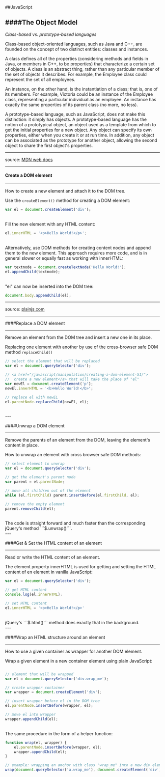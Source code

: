##JavaScript

####The Object Model
---
*Class-based vs. prototype-based languages*


Class-based object-oriented languages, such as Java and C++, are founded on the concept of two distinct entities: classes and instances.

A class defines all of the properties (considering methods and fields in Java, or members in C++, to be properties) that characterize a certain set of objects. A class is an abstract thing, rather than any particular member of the set of objects it describes. For example, the Employee class could represent the set of all employees.

An instance, on the other hand, is the instantiation of a class; that is, one of its members. For example, Victoria could be an instance of the Employee class, representing a particular individual as an employee. An instance has exactly the same properties of its parent class (no more, no less).

A prototype-based language, such as JavaScript, does not make this distinction: it simply has objects. A prototype-based language has the notion of a prototypical object, an object used as a template from which to get the initial properties for a new object. Any object can specify its own properties, either when you create it or at run time. In addition, any object can be associated as the prototype for another object, allowing the second object to share the first object's properties.

---

source: [MDN web docs](https://developer.mozilla.org/en-US/docs/Web/JavaScript/Guide/Details_of_the_Object_Model) 

---

#### Create a DOM element
---

How to create a new element and attach it to the DOM tree.

Use the ```createElement()``` method for creating a DOM element:

```javascript
var el = document.createElement('div');
```
<br>
Fill the new element with any HTML content:

```javascript
el.innerHTML = '<p>Hello World!</p>';
```
<br>
Alternatively, use DOM methods for creating content nodes and append them to the new element. This approach requires more code, and is in general slower or equally fast as working with innerHTML:

```javascript
var textnode = document.createTextNode('Hello World!');
el.appendChild(textnode); 
```
<br>
"el" can now be inserted into the DOM tree:

```javascript
document.body.appendChild(el);
```

---

source: [plainjs.com](https://plainjs.com/javascript/manipulation/create-a-dom-element-51/)

---

####Replace a DOM element

---

Remove an element from the DOM tree and insert a new one in its place.

Replacing one element with another by use of the cross-browser safe DOM method ```replaceChild()```

```javascript
// select the element that will be replaced
var el = document.querySelector('div');

// <a href="/javascript/manipulation/creating-a-dom-element-51/">
//  create a new element</a> that will take the place of "el"
var newEl = document.createElement('p');
newEl.innerHTML = '<b>Hello World!</b>';

// replace el with newEL
el.parentNode.replaceChild(newEl, el);

```
<br>
---

####Unwrap a DOM element

---

Remove the parents of an element from the DOM, leaving the element's content in place.

How to unwrap an element with cross browser safe DOM methods:

```javascript
// select element to unwrap
var el = document.querySelector('div');

// get the element's parent node
var parent = el.parentNode;

// move all children out of the element
while (el.firstChild) parent.insertBefore(el.firstChild, el);

// remove the empty element
parent.removeChild(el);
```
<br>
The code is straight forward and much faster than the corresponding jQuery's method ```$.unwrap()```.
<br>
---

####Get & Set the HTML content of an element

---

Read or write the HTML content of an element.

The element property innerHTML is used for getting and setting the HTML content of en element in vanilla JavaScript:

```javascript
var el = document.querySelector('div');

// get HTML content
console.log(el.innerHTML);

// set HTML content
el.innerHTML = '<p>Hello World!</p>'
```
<br>
jQuery's ```$.html()``` method does exactly that in the background.
<br>
---

####Wrap an HTML structure around an element

---
How to use a given container as wrapper for another DOM element.

Wrap a given element in a new container element using plain JavaScript:

```javascript

// element that will be wrapped
var el = document.querySelector('div.wrap_me');

// create wrapper container
var wrapper = document.createElement('div');

// insert wrapper before el in the DOM tree
el.parentNode.insertBefore(wrapper, el);

// move el into wrapper
wrapper.appendChild(el);

```
<br>
The same procedure in the form of a helper function:

```javascript
function wrap(el, wrapper) {
    el.parentNode.insertBefore(wrapper, el);
    wrapper.appendChild(el);
}

// example: wrapping an anchor with class "wrap_me" into a new div element
wrap(document.querySelector('a.wrap_me'), document.createElement('div'));

```
<br>

